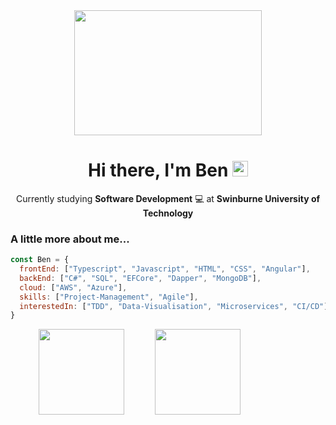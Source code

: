 
  
<div align="center">  
<img src="https://media.giphy.com/media/111ebonMs90YLu/giphy.gif" width="300" height="200">
<h1>Hi there, I'm Ben <img src="https://media.giphy.com/media/hvRJCLFzcasrR4ia7z/giphy.gif" width="25px"> </h1>

  
Currently studying **Software Development** 💻 at **Swinburne University of Technology**
  
</div> 

<div align="left">
  
  
### A little more about me...  
  

```javascript
const Ben = {
  frontEnd: ["Typescript", "Javascript", "HTML", "CSS", "Angular"],
  backEnd: ["C#", "SQL", "EFCore", "Dapper", "MongoDB"],
  cloud: ["AWS", "Azure"],
  skills: ["Project-Management", "Agile"],
  interestedIn: ["TDD", "Data-Visualisation", "Microservices", "CI/CD"]
}
```
<div>
<img height="137px" src="https://github-readme-stats.vercel.app/api?username=BenGardiner123&hide_title=true&hide_border=true&show_icons=true&include_all_commits=true&count_private=true&line_height=21&text_color=000&icon_color=000&bg_color=0, 517A94&theme=radical" hspace="45"/>     <!-- wi*quL3fcV --> <img height="137px" src="https://github-readme-stats.vercel.app/api/top-langs/?username=BenGardiner123&hide=html&hide_title=true&hide_border=true&layout=compact&langs_count=6&exclude_repo=comp426,Redventures-Movie-Quotes&text_color=000&icon_color=fff&bg_color=0, 517A94&theme=radical" />
</div>  


     





